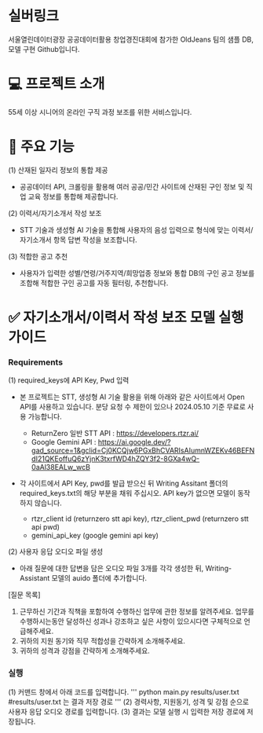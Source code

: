 # 실버링크
서울열린데이터광장 공공데이터활용 창업경진대회에 참가한 OldJeans 팀의 샘플 DB, 모델 구현 Github입니다. 

# 💻 프로젝트 소개
55세 이상 시니어의 온라인 구직 과정 보조를 위한 서비스입니다. 

# 📌 주요 기능 
(1) 산재된 일자리 정보의 통합 제공
- 공공데이터 API, 크롤링을 활용해 여러 공공/민간 사이트에 산재된 구인 정보 및 직업 교육 정보를 통합해 제공합니다.
   
(2) 이력서/자기소개서 작성 보조
- STT 기술과 생성형 AI 기술을 통합해 사용자의 음성 입력으로 형식에 맞는 이력서/자기소개서 항목 답변 작성을 보조합니다.
  
(3) 적합한 공고 추천
- 사용자가 입력한 성별/연령/거주지역/희망업종 정보와 통합 DB의 구인 공고 정보를 조합해 적합한 구인 공고를 자동 필터링, 추천합니다. 

# ✅ 자기소개서/이력서 작성 보조 모델 실행 가이드

### Requirements

(1) required_keys에 API Key, Pwd 입력
- 본 프로젝트는 STT, 생성형 AI 기술 활용을 위해 아래와 같은 사이트에서 Open API를 사용하고 있습니다. 분당 요청 수 제한이 있으나 2024.05.10 기준 무료로 사용 가능합니다. 
  - ReturnZero 일반 STT API : https://developers.rtzr.ai/
  - Google Gemini API : https://ai.google.dev/?gad_source=1&gclid=Cj0KCQjw6PGxBhCVARIsAIumnWZEKv46BEFNdI21QKEoffuQ6zYjnK3txrfWD4hZQY3f2-8GXa4wQ-0aAl38EALw_wcB
 
- 각 사이트에서 API Key, pwd를 발급 받으신 뒤 Writing Assitant 폴더의 required_keys.txt의 해당 부분을 채워 주십시오. API key가 없으면 모델이 동작하지 않습니다. 
  - rtzr_client id (returnzero stt api key), rtzr_client_pwd (returnzero stt api pwd)
  - gemini_api_key (google gemini api key) 
  
(2) 사용자 응답 오디오 파일 생성
- 아래 질문에 대한 답변을 담은 오디오 파일 3개를 각각 생성한 뒤, Writing-Assistant 모델의 auido 폴더에 추가합니다.

[질문 목록]
1. 근무하신 기간과 직책을 포함하여 수행하신 업무에 관한 정보를 알려주세요. 업무를 수행하시는동안 달성하신 성과나 강조하고 싶은 사항이 있으시다면 구체적으로 언급해주세요.
2. 귀하의 지원 동기와 직무 적합성을 간략하게 소개해주세요.
3. 귀하의 성격과 강점을 간략하게 소개해주세요. 

### 실행
(1) 커맨드 창에서 아래 코드를 입력합니다. 
'''
python main.py results/user.txt #results/user.txt 는 결과 저장 경로
'''
(2) 경력사항, 지원동기, 성격 및 강점 순으로 사용자 응답 오디오 경로를 입력합니다.
(3) 결과는 모델 실행 시 입력한 저장 경로에 저장됩니다. 

